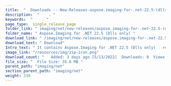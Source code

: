 ```yaml
---
title:  "  Downloads ---New-Releases-aspose.imaging-for-.net-22.5-(dlls-only)  . " 
description:  "    . " 
keywords:  "    . " 
page_type:  single_release_page
folder_link: " imaging/net/new-releases/aspose.imaging-for-.net-22.5-(dlls-only)	/"
folder_name: " Aspose.Imaging for .NET 22.5 (Dlls only)	"
download_link: " /imaging/net/new-releases/aspose.imaging-for-.net-22.5-(dlls-only)	/a7236d8942ee48119e3020a663b27d9e"
download_text: " Download"
Intro_text: " It contains Aspose.Imaging for .NET 22.5 (Dlls only)	 release."
image_link: "/resources/img/zip-icon.png"
download_count: "   Added: 3 days ago [5/13/2022]  Downloads: 0  Views: 0"
file_size: "  File Size: 35.6 MB "
parent_path: "imaging/net"
section_parent_path: "imaging/net"
weight: 338
---
```




